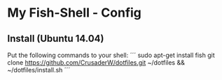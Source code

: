 My Fish-Shell - Config
======================

Install (Ubuntu 14.04)
-------
Put the following commands to your shell:
´´´
sudo apt-get install fish
git clone https://github.com/CrusaderW/dotfiles.git ~/dotfiles && ~/dotfiles/install.sh
´´´

